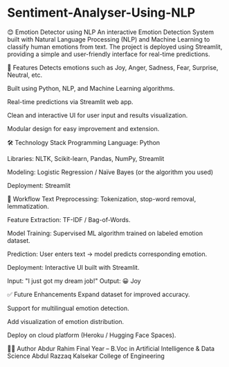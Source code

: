 ﻿# Sentiment-Analyser-Using-NLP

😊 Emotion Detector using NLP
An interactive Emotion Detection System built with Natural Language Processing (NLP) and Machine Learning to classify human emotions from text. The project is deployed using Streamlit, providing a simple and user-friendly interface for real-time predictions.

🚀 Features
Detects emotions such as Joy, Anger, Sadness, Fear, Surprise, Neutral, etc.

Built using Python, NLP, and Machine Learning algorithms.

Real-time predictions via Streamlit web app.

Clean and interactive UI for user input and results visualization.

Modular design for easy improvement and extension.

🛠️ Technology Stack
Programming Language: Python

Libraries: NLTK, Scikit-learn, Pandas, NumPy, Streamlit

Modeling: Logistic Regression / Naïve Bayes (or the algorithm you used)

Deployment: Streamlit

📐 Workflow
Text Preprocessing: Tokenization, stop-word removal, lemmatization.

Feature Extraction: TF-IDF / Bag-of-Words.

Model Training: Supervised ML algorithm trained on labeled emotion dataset.

Prediction: User enters text → model predicts corresponding emotion.

Deployment: Interactive UI built with Streamlit.

Input: "I just got my dream job!"
Output: 😀 Joy

✅ Future Enhancements
Expand dataset for improved accuracy.

Support for multilingual emotion detection.

Add visualization of emotion distribution.

Deploy on cloud platform (Heroku / Hugging Face Spaces).

👨‍💻 Author
Abdur Rahim
Final Year – B.Voc in Artificial Intelligence & Data Science
Abdul Razzaq Kalsekar College of Engineering

